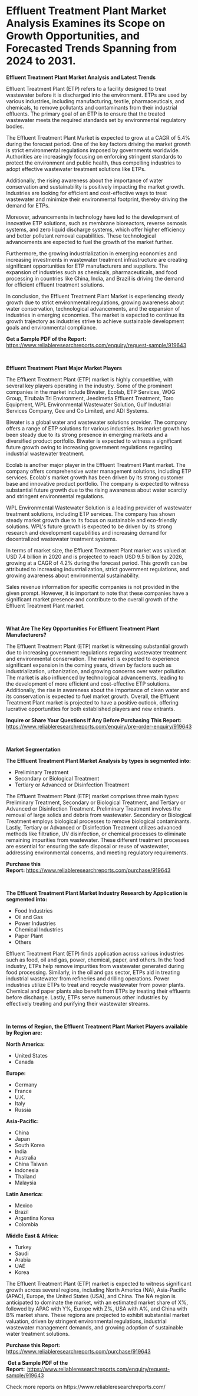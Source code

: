 <p><h1>Effluent Treatment Plant Market Analysis Examines its Scope on Growth Opportunities, and Forecasted Trends Spanning from 2024 to 2031.</h1></p><p><strong>Effluent Treatment Plant Market Analysis and Latest Trends</strong></p>
<p><p>Effluent Treatment Plant (ETP) refers to a facility designed to treat wastewater before it is discharged into the environment. ETPs are used by various industries, including manufacturing, textile, pharmaceuticals, and chemicals, to remove pollutants and contaminants from their industrial effluents. The primary goal of an ETP is to ensure that the treated wastewater meets the required standards set by environmental regulatory bodies.</p><p>The Effluent Treatment Plant Market is expected to grow at a CAGR of 5.4% during the forecast period. One of the key factors driving the market growth is strict environmental regulations imposed by governments worldwide. Authorities are increasingly focusing on enforcing stringent standards to protect the environment and public health, thus compelling industries to adopt effective wastewater treatment solutions like ETPs.</p><p>Additionally, the rising awareness about the importance of water conservation and sustainability is positively impacting the market growth. Industries are looking for efficient and cost-effective ways to treat wastewater and minimize their environmental footprint, thereby driving the demand for ETPs.</p><p>Moreover, advancements in technology have led to the development of innovative ETP solutions, such as membrane bioreactors, reverse osmosis systems, and zero liquid discharge systems, which offer higher efficiency and better pollutant removal capabilities. These technological advancements are expected to fuel the growth of the market further.</p><p>Furthermore, the growing industrialization in emerging economies and increasing investments in wastewater treatment infrastructure are creating significant opportunities for ETP manufacturers and suppliers. The expansion of industries such as chemicals, pharmaceuticals, and food processing in countries like China, India, and Brazil is driving the demand for efficient effluent treatment solutions.</p><p>In conclusion, the Effluent Treatment Plant Market is experiencing steady growth due to strict environmental regulations, growing awareness about water conservation, technological advancements, and the expansion of industries in emerging economies. The market is expected to continue its growth trajectory as industries strive to achieve sustainable development goals and environmental compliance.</p></p>
<p><strong>Get a Sample PDF of the Report:&nbsp;</strong> <a href="https://www.reliableresearchreports.com/enquiry/request-sample/919643">https://www.reliableresearchreports.com/enquiry/request-sample/919643</a></p>
<p>&nbsp;</p>
<p><strong>Effluent Treatment Plant Major Market Players</strong></p>
<p><p>The Effluent Treatment Plant (ETP) market is highly competitive, with several key players operating in the industry. Some of the prominent companies in the market include Biwater, Ecolab, ETP Services, WOG Group, Tirubala Tri Environment, Jeedimetla Effluent Treatment, Toro Equipment, WPL Environmental Wastewater Solution, Gulf Industrial Services Company, Gee and Co Limited, and ADI Systems.</p><p>Biwater is a global water and wastewater solutions provider. The company offers a range of ETP solutions for various industries. Its market growth has been steady due to its strong presence in emerging markets and a diversified product portfolio. Biwater is expected to witness a significant future growth owing to increasing government regulations regarding industrial wastewater treatment.</p><p>Ecolab is another major player in the Effluent Treatment Plant market. The company offers comprehensive water management solutions, including ETP services. Ecolab's market growth has been driven by its strong customer base and innovative product portfolio. The company is expected to witness substantial future growth due to the rising awareness about water scarcity and stringent environmental regulations.</p><p>WPL Environmental Wastewater Solution is a leading provider of wastewater treatment solutions, including ETP services. The company has shown steady market growth due to its focus on sustainable and eco-friendly solutions. WPL's future growth is expected to be driven by its strong research and development capabilities and increasing demand for decentralized wastewater treatment systems.</p><p>In terms of market size, the Effluent Treatment Plant market was valued at USD 7.4 billion in 2020 and is projected to reach USD 9.5 billion by 2026, growing at a CAGR of 4.2% during the forecast period. This growth can be attributed to increasing industrialization, strict government regulations, and growing awareness about environmental sustainability.</p><p>Sales revenue information for specific companies is not provided in the given prompt. However, it is important to note that these companies have a significant market presence and contribute to the overall growth of the Effluent Treatment Plant market.</p></p>
<p>&nbsp;</p>
<p><strong>What Are The Key Opportunities For Effluent Treatment Plant Manufacturers?</strong></p>
<p><p>The Effluent Treatment Plant (ETP) market is witnessing substantial growth due to increasing government regulations regarding wastewater treatment and environmental conservation. The market is expected to experience significant expansion in the coming years, driven by factors such as industrialization, urbanization, and growing concerns over water pollution. The market is also influenced by technological advancements, leading to the development of more efficient and cost-effective ETP solutions. Additionally, the rise in awareness about the importance of clean water and its conservation is expected to fuel market growth. Overall, the Effluent Treatment Plant market is projected to have a positive outlook, offering lucrative opportunities for both established players and new entrants.</p></p>
<p><strong>Inquire or Share Your Questions If Any Before Purchasing This Report:</strong> <a href="https://www.reliableresearchreports.com/enquiry/pre-order-enquiry/919643">https://www.reliableresearchreports.com/enquiry/pre-order-enquiry/919643</a></p>
<p>&nbsp;</p>
<p><strong>Market Segmentation</strong></p>
<p><strong>The Effluent Treatment Plant Market Analysis by types is segmented into:</strong></p>
<p><ul><li>Preliminary Treatment</li><li>Secondary or Biological Treatment</li><li>Tertiary or Advanced or Disinfection Treatment</li></ul></p>
<p><p>The Effluent Treatment Plant (ETP) market comprises three main types: Preliminary Treatment, Secondary or Biological Treatment, and Tertiary or Advanced or Disinfection Treatment. Preliminary Treatment involves the removal of large solids and debris from wastewater. Secondary or Biological Treatment employs biological processes to remove biological contaminants. Lastly, Tertiary or Advanced or Disinfection Treatment utilizes advanced methods like filtration, UV disinfection, or chemical processes to eliminate remaining impurities from wastewater. These different treatment processes are essential for ensuring the safe disposal or reuse of wastewater, addressing environmental concerns, and meeting regulatory requirements.</p></p>
<p><strong>Purchase this Report:&nbsp;</strong><a href="https://www.reliableresearchreports.com/purchase/919643">https://www.reliableresearchreports.com/purchase/919643</a></p>
<p>&nbsp;</p>
<p><strong>The Effluent Treatment Plant Market Industry Research by Application is segmented into:</strong></p>
<p><ul><li>Food Industries</li><li>Oil and Gas</li><li>Power Industries</li><li>Chemical Industries</li><li>Paper Plant</li><li>Others</li></ul></p>
<p><p>Effluent Treatment Plant (ETP) finds application across various industries such as food, oil and gas, power, chemical, paper, and others. In the food industry, ETPs help remove impurities from wastewater generated during food processing. Similarly, in the oil and gas sector, ETPs aid in treating industrial wastewater from refineries and drilling operations. Power industries utilize ETPs to treat and recycle wastewater from power plants. Chemical and paper plants also benefit from ETPs by treating their effluents before discharge. Lastly, ETPs serve numerous other industries by effectively treating and purifying their wastewater streams.</p></p>
<p>&nbsp;</p>
<p><strong>In terms of Region, the Effluent Treatment Plant Market Players available by Region are:</strong></p>
<p>
    <p> <strong> North America: </strong>
        <ul>
            <li>United States</li>
            <li>Canada</li>
        </ul>
        </p> 
    <p> <strong> Europe: </strong>
        <ul>
            <li>Germany</li>
            <li>France</li>
            <li>U.K.</li>
            <li>Italy</li>
            <li>Russia</li>
        </ul>
        </p> 
    <p> <strong> Asia-Pacific: </strong>
        <ul>
            <li>China</li>
            <li>Japan</li>
            <li>South Korea</li>
            <li>India</li>
            <li>Australia</li>
            <li>China Taiwan</li>
            <li>Indonesia</li>
            <li>Thailand</li>
            <li>Malaysia</li>
        </ul>
        </p> 
    <p> <strong> Latin America: </strong>
        <ul>
            <li>Mexico</li>
            <li>Brazil</li>
            <li>Argentina Korea</li>
            <li>Colombia</li>
        </ul>
        </p> 
    <p> <strong> Middle East & Africa: </strong>
        <ul>
            <li>Turkey</li>
            <li>Saudi</li>
            <li>Arabia</li>
            <li>UAE</li>
            <li>Korea</li>
        </ul>
    </p>
    </p>
<p><p>The Effluent Treatment Plant (ETP) market is expected to witness significant growth across several regions, including North America (NA), Asia-Pacific (APAC), Europe, the United States (USA), and China. The NA region is anticipated to dominate the market, with an estimated market share of X%, followed by APAC with Y%, Europe with Z%, USA with A%, and China with B% market share. These regions are projected to exhibit substantial market valuation, driven by stringent environmental regulations, industrial wastewater management demands, and growing adoption of sustainable water treatment solutions.</p></p>
<p><strong>Purchase this Report: </strong><a href="https://www.reliableresearchreports.com/purchase/919643">https://www.reliableresearchreports.com/purchase/919643</a></p>
<p>&nbsp;<strong>Get a Sample PDF of the Report:&nbsp;&nbsp;</strong><a href="https://www.reliableresearchreports.com/enquiry/request-sample/919643">https://www.reliableresearchreports.com/enquiry/request-sample/919643</a></p>
<p><strong></strong></p>
<p>Check more reports on https://www.reliableresearchreports.com/</p>